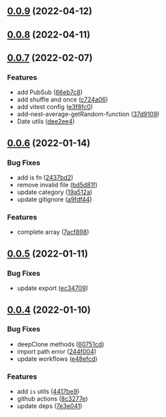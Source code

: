 ## [0.0.9](https://github.com/chris-zhu/utils/compare/v0.0.8...v0.0.9) (2022-04-12)



## [0.0.8](https://github.com/chris-zhu/utils/compare/v0.0.7...v0.0.8) (2022-04-11)



## [0.0.7](https://github.com/chris-zhu/utils/compare/v0.0.6...v0.0.7) (2022-02-07)


### Features

* add PubSub ([66eb7c8](https://github.com/chris-zhu/utils/commit/66eb7c8082778e9607ab662c00a677606d21150c))
* add shuffle and once ([c724a06](https://github.com/chris-zhu/utils/commit/c724a06d2d69cd121b4727c66b658e1df7028524))
* add vitest config ([e3f8fc0](https://github.com/chris-zhu/utils/commit/e3f8fc0df779ced4fe2095ab37d986143b373721))
* add-nest-average-getRandom-function ([37d9109](https://github.com/chris-zhu/utils/commit/37d91090263104733ee8a91efdbea8c34124b69f))
* Date utils ([dee2ee4](https://github.com/chris-zhu/utils/commit/dee2ee438d0af9858062795820508b090eb90476))



## [0.0.6](https://github.com/chris-zhu/utils/compare/v0.0.5...v0.0.6) (2022-01-14)


### Bug Fixes

* add is fn ([2437bd2](https://github.com/chris-zhu/utils/commit/2437bd254461833e855b3475af174eb0e5ad348a))
* remove invalid file ([bd5d81f](https://github.com/chris-zhu/utils/commit/bd5d81f1430d72828504cff7cc89e28f480d4ea6))
* update category ([19a512a](https://github.com/chris-zhu/utils/commit/19a512a8795cb954fb2e6e5162fb0658a1547cc7))
* update gitignore ([a9fdf44](https://github.com/chris-zhu/utils/commit/a9fdf449729f660dad3d70822ec1af8b185d80e1))


### Features

* complete array ([7acf898](https://github.com/chris-zhu/utils/commit/7acf89844edc3713a1db10975bfe8d3f1037cef0))



## [0.0.5](https://github.com/chris-zhu/utils/compare/v0.0.4...v0.0.5) (2022-01-11)


### Bug Fixes

* update export ([ec34709](https://github.com/chris-zhu/utils/commit/ec34709582068db322f5b155e7ab6568031a4604))



## [0.0.4](https://github.com/chris-zhu/utils/compare/7e3e04178ae9292a6d0aa1b97bcacd1079ce098b...v0.0.4) (2022-01-10)


### Bug Fixes

* deepClone methods ([60751cd](https://github.com/chris-zhu/utils/commit/60751cd6ce1c6c92666e7182834b1b740bf94ccd))
* import path error ([244f004](https://github.com/chris-zhu/utils/commit/244f0043ccdf5595d8af1d5b608bc6b20165818f))
* update workflows ([e48efcd](https://github.com/chris-zhu/utils/commit/e48efcd0bfc931eaea71c57d0d44df19995582c5))


### Features

* add `is` utils ([4417be9](https://github.com/chris-zhu/utils/commit/4417be952b216719fdd2a07ceb8509c94b2710ab))
* github actions ([8c3277e](https://github.com/chris-zhu/utils/commit/8c3277e95e298ba83a5aaa733c0971cfb4eedb92))
* update deps ([7e3e041](https://github.com/chris-zhu/utils/commit/7e3e04178ae9292a6d0aa1b97bcacd1079ce098b))



